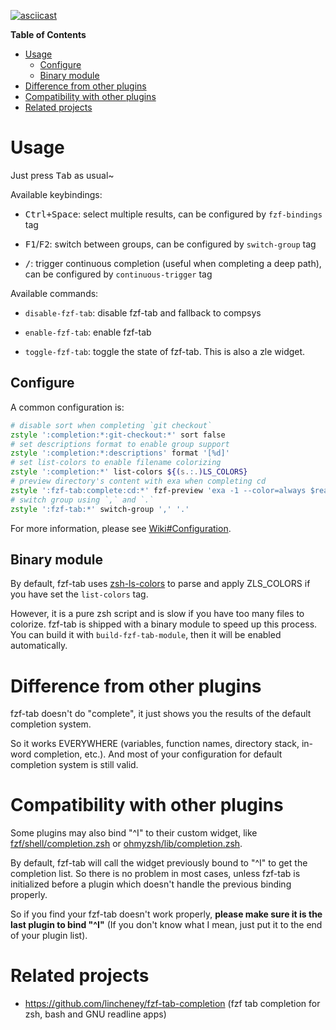 <!--
[![CI](https://github.com/Aloxaf/fzf-tab/workflows/ci/badge.svg)](https://github.com/Aloxaf/fzf-tab/actions?query=workflow%3Aci)
[![GitHub license](https://img.shields.io/github/license/Aloxaf/fzf-tab)](https://github.com/Aloxaf/fzf-tab/blob/master/LICENSE)
-->

[![asciicast](https://asciinema.org/a/293849.svg)](https://asciinema.org/a/293849)

<!-- markdown-toc start - Don't edit this section. Run M-x markdown-toc-refresh-toc -->
**Table of Contents**

- [Usage](#usage)
  - [Configure](#configure)
  - [Binary module](#binary-module)
- [Difference from other plugins](#difference-from-other-plugins)
- [Compatibility with other plugins](#compatibility-with-other-plugins)
- [Related projects](#related-projects)

<!-- markdown-toc end -->

# Usage

Just press <kbd>Tab</kbd> as usual~

Available keybindings:

- <kbd>Ctrl</kdb>+<kdb>Space</kbd>: select multiple results, can be configured by `fzf-bindings` tag

- <kbd>F1</kbd>/<kbd>F2</kbd>: switch between groups, can be configured by `switch-group` tag

- <kbd>/</kbd>: trigger continuous completion (useful when completing a deep path), can be configured by `continuous-trigger` tag

Available commands:

- `disable-fzf-tab`: disable fzf-tab and fallback to compsys

- `enable-fzf-tab`: enable fzf-tab

- `toggle-fzf-tab`: toggle the state of fzf-tab. This is also a zle widget.

## Configure

A common configuration is:

```zsh
# disable sort when completing `git checkout`
zstyle ':completion:*:git-checkout:*' sort false
# set descriptions format to enable group support
zstyle ':completion:*:descriptions' format '[%d]'
# set list-colors to enable filename colorizing
zstyle ':completion:*' list-colors ${(s.:.)LS_COLORS}
# preview directory's content with exa when completing cd
zstyle ':fzf-tab:complete:cd:*' fzf-preview 'exa -1 --color=always $realpath'
# switch group using `,` and `.`
zstyle ':fzf-tab:*' switch-group ',' '.'
```

For more information, please see [Wiki#Configuration](https://github.com/Aloxaf/fzf-tab/wiki/Configuration).

## Binary module

By default, fzf-tab uses [zsh-ls-colors](https://github.com/xPMo/zsh-ls-colors) to parse and apply ZLS_COLORS if you have set the `list-colors` tag.

However, it is a pure zsh script and is slow if you have too many files to colorize.
fzf-tab is shipped with a binary module to speed up this process. You can build it with `build-fzf-tab-module`, then it will be enabled automatically.

# Difference from other plugins

fzf-tab doesn't do "complete", it just shows you the results of the default completion system.

So it works EVERYWHERE (variables, function names, directory stack, in-word completion, etc.).
And most of your configuration for default completion system is still valid.

# Compatibility with other plugins

Some plugins may also bind "^I" to their custom widget, like [fzf/shell/completion.zsh](https://github.com/junegunn/fzf/blob/master/shell/completion.zsh) or [ohmyzsh/lib/completion.zsh](https://github.com/ohmyzsh/ohmyzsh/blob/master/lib/completion.zsh#L61-L73).

By default, fzf-tab will call the widget previously bound to "^I" to get the completion list. So there is no problem in most cases, unless fzf-tab is initialized before a plugin which doesn't handle the previous binding properly.

So if you find your fzf-tab doesn't work properly, **please make sure it is the last plugin to bind "^I"** (If you don't know what I mean, just put it to the end of your plugin list).

# Related projects

- https://github.com/lincheney/fzf-tab-completion (fzf tab completion for zsh, bash and GNU readline apps)

